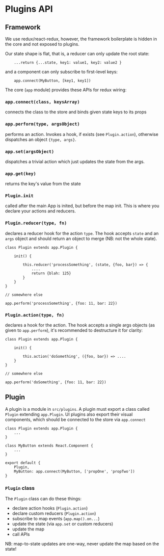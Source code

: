 # Plugins API

## Framework

We use redux/react-redux, however, the framework boilerplate is hidden in the core and not exposed to plugins.

Our state shape is flat, that is, a reducer can only update the root state:

```
    ...return {...state, key1: value1, key2: value2 } 

```

and a component can only subscribe to first-level keys:

```
    app.connect(MyButton, [key1, key1]) 

```

The core (`app` module) provides these APIs for redux wiring:

### `app.connect(class, keysArray)`

connects the class to the store and binds given state keys to its props

### `app.perform(type, argsObject)`

performs an action. Invokes a hook, if exists (see `Plugin.action`), otherwise dispatches an object `{type, args}`.

### `app.set(argsObject)`

dispatches a trivial action which just updates the state from the args.

### `app.get(key)`

returns the key's value from the state

### `Plugin.init`

called after the main App is inited, but before the map init. This is where you declare your actions and reducers.

### `Plugin.reducer(type, fn)`

declares a reducer hook for the action `type`. The hook accepts `state` and an `args` object and should return an object to merge (NB: not the whole state). 

```
class Plugin extends app.Plugin {

    init() {
    
        this.reducer('processSomething', (state, {foo, bar}) => {
            ....
            return {blah: 125}   
        }
    }
}

// somewhere else

app.perform('processSomething', {foo: 11, bar: 22})

```

 


### `Plugin.action(type, fn)`

declares a hook for the action. The hook accepts a single args objects (as given to `app.perform`), it's recommended to destructure it for clarity:

```
class Plugin extends app.Plugin {

    init() {
    
        this.action('doSomething', ({foo, bar}) => ....
    }
}

// somewhere else

app.perform('doSomething', {foo: 11, bar: 22})

```

## Plugin

A plugin is a module in `src/plugins`. A plugin must export a class called `Plugin` extending `app.Plugin`.
UI plugins also export their visual components, which should be connected to the store via `app.connect`

```
class Plugin extends app.Plugin {
    ...
}

class MyButton extends React.Component {
    ...
}

export default {
    Plugin,
    MyButton: app.connect(MyButton, ['propOne', 'propTwo'])
}
```

### `Plugin` class

The `Plugin` class can do these things:

- declare action hooks (`Plugin.action`)
- declare custom reducers (`Plugin.action`)
- subscribe to map events (`app.map().on...`)
- update the state (via `app.set` or custom reducers)
- update the map
- call APIs
 
 NB: map-to-state updates are one-way, never update the map based on the state!
